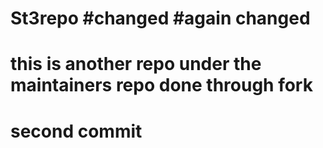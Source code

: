 # St3repo #changed #again changed
# this is another repo under the maintainers repo done through fork
# second commit
